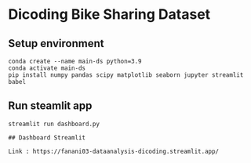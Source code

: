 # Dicoding Bike Sharing Dataset

## Setup environment

```
conda create --name main-ds python=3.9
conda activate main-ds
pip install numpy pandas scipy matplotlib seaborn jupyter streamlit babel
```

## Run steamlit app

```
streamlit run dashboard.py

## Dashboard Streamlit

Link : https://fanani03-dataanalysis-dicoding.streamlit.app/
